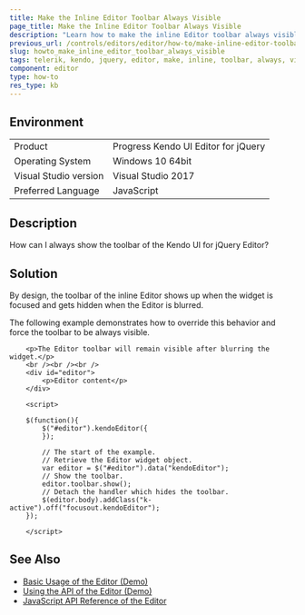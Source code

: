 ```yaml
---
title: Make the Inline Editor Toolbar Always Visible
page_title: Make the Inline Editor Toolbar Always Visible
description: "Learn how to make the inline Editor toolbar always visible."
previous_url: /controls/editors/editor/how-to/make-inline-editor-toolbar-always-visible, /controls/editors/editor/how-to/appearance/make-inline-editor-toolbar-always-visible
slug: howto_make_inline_editor_toolbar_always_visible
tags: telerik, kendo, jquery, editor, make, inline, toolbar, always, visible
component: editor
type: how-to
res_type: kb
---
```


## Environment

<table>
 <tr>
  <td>Product</td>
  <td>Progress Kendo UI Editor for jQuery</td>
 </tr>
 <tr>
  <td>Operating System</td>
  <td>Windows 10 64bit</td>
 </tr>
 <tr>
  <td>Visual Studio version</td>
  <td>Visual Studio 2017</td>
 </tr>
 <tr>
  <td>Preferred Language</td>
  <td>JavaScript</td>
 </tr>
</table>

## Description

How can I always show the toolbar of the Kendo UI for jQuery Editor?

## Solution

By design, the toolbar of the inline Editor shows up when the widget is focused and gets hidden when the Editor is blurred.

The following example demonstrates how to override this behavior and force the toolbar to be always visible.

```dojo
    <p>The Editor toolbar will remain visible after blurring the widget.</p>
    <br /><br /><br />
    <div id="editor">
        <p>Editor content</p>
    </div>

    <script>

    $(function(){
        $("#editor").kendoEditor({
        });

        // The start of the example.
        // Retrieve the Editor widget object.
        var editor = $("#editor").data("kendoEditor");
        // Show the toolbar.
        editor.toolbar.show();
        // Detach the handler which hides the toolbar.
        $(editor.body).addClass("k-active").off("focusout.kendoEditor");
    });

    </script>
```

## See Also

* [Basic Usage of the Editor (Demo)](https://demos.telerik.com/kendo-ui/editor/index)
* [Using the API of the Editor (Demo)](https://demos.telerik.com/kendo-ui/editor/api)
* [JavaScript API Reference of the Editor](/api/javascript/ui/editor)
